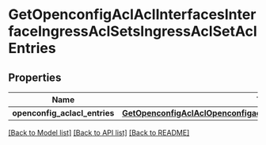 # GetOpenconfigAclAclInterfacesInterfaceIngressAclSetsIngressAclSetAclEntries

## Properties
Name | Type | Description | Notes
------------ | ------------- | ------------- | -------------
**openconfig_aclacl_entries** | [**GetOpenconfigAclAclOpenconfigaclaclInterfacesIngressaclsetsAclentries**](GetOpenconfigAclAclOpenconfigaclaclInterfacesIngressaclsetsAclentries.md) |  | [optional] 

[[Back to Model list]](../README.md#documentation-for-models) [[Back to API list]](../README.md#documentation-for-api-endpoints) [[Back to README]](../README.md)


